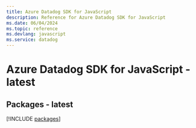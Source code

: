 ```yaml
---
title: Azure Datadog SDK for JavaScript
description: Reference for Azure Datadog SDK for JavaScript
ms.date: 06/04/2024
ms.topic: reference
ms.devlang: javascript
ms.service: datadog
---
```

# Azure Datadog SDK for JavaScript - latest
## Packages - latest
[!INCLUDE [packages](datadog-index.md)]
